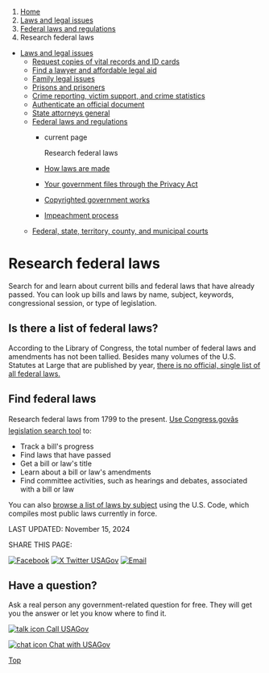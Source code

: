 1. [Home](/)
2. [Laws and legal issues](/laws-and-legal-issues)
3. [Federal laws and regulations](/laws-and-regulations)
4. Research federal laws

* [Laws and legal issues](/laws-and-legal-issues)
  + [Request copies of vital records and ID cards](/request-documents)
  + [Find a lawyer and affordable legal aid](/legal-aid)
  + [Family legal issues](/family-legal-issues)
  + [Prisons and prisoners](/prisons-prisoners)
  + [Crime reporting, victim support, and crime statistics](/crime)
  + [Authenticate an official document](/authenticate-us-document)
  + [State attorneys general](/state-attorney-general)
  + [Federal laws and regulations](/laws-and-regulations)
    - current page

      Research federal laws
    - [How laws are made](/how-laws-are-made)
    - [Your government files through the Privacy Act](/government-files-privacy)
    - [Copyrighted government works](/government-copyright)
    - [Impeachment process](/impeachment)
  + [Federal, state, territory, county, and municipal courts](/courts)

Research federal laws
=====================

Search for and learn about current bills and federal laws that have already passed. You can look up bills and laws by name, subject, keywords, congressional session, or type of legislation.

**Is there a list of federal laws?**
------------------------------------

According to the Library of Congress, the total number of federal laws and amendments has not been tallied. Besides many volumes of the U.S. Statutes at Large that are published by year,
[there is no official, single list of all federal laws.](https://blogs.loc.gov/law/2013/03/frequent-reference-question-how-many-federal-laws-are-there/)

**Find federal laws**
---------------------

Research federal laws from 1799 to the present.
[Use Congress.govâs legislation search tool](https://www.congress.gov/advanced-search/legislation)
to:

* Track a bill's progress
* Find laws that have passed
* Get a bill or law's title
* Learn about a bill or law's amendments
* Find committee activities, such as hearings and debates, associated with a bill or law

You can also
[browse a list of laws by subject](https://uscode.house.gov/)
using the U.S. Code, which compiles most public laws currently in force.

LAST UPDATED:
November 15, 2024

SHARE THIS PAGE:

[![Facebook](/themes/custom/usagov/images/social-media-icons/Facebook_Icon.svg)](https://www.facebook.com/sharer/sharer.php?u=https://www.usa.gov/research-laws&v=3)
[![X Twitter USAGov](/themes/custom/usagov/images/social-media-icons/X_Twitter_Icon.svg?version=2)](https://twitter.com/intent/tweet?source=webclient&text=https://www.usa.gov/research-laws)
[![Email](/themes/custom/usagov/images/social-media-icons/Email_Icon.svg?version=2)](mailto:?subject=https://www.usa.gov/research-laws)

Have a question?
----------------

Ask a real person any government-related question for free. They will get you the answer or let you know where to find it.

[![talk icon](/themes/custom/usagov/images/ICONS_talk.png)
Call USAGov](/phone)

[![chat icon](/themes/custom/usagov/images/ICONS_chat.png)
Chat with USAGov](/chat)

[Top](#main-content)